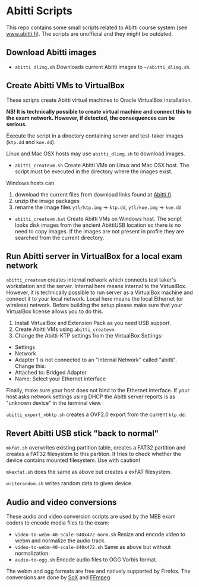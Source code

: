 # Abitti Scripts

This repo contains some small scripts related to Abitti course system (see
www.abitti.fi). The scripts are unofficial and they might be outdated.

## Download Abitti images

 * `abitti_dlimg.sh` Downloads current Abitti images to `~/abitti_dlimg.sh`.

## Create Abitti VMs to VirtualBox

These scripts create Abitti virtual machines to Oracle VirtualBox
installation. 

**NB! It is technically possible to create virtual machine and connect this
to the exam network. However, if detected, the consequences can be serious.**

Execute the script in a directory containing server and test-taker images
(`ktp.dd` and `koe.dd`).

Linux and Mac OSX hosts may use `abitti_dlimg.sh` to download images.

 * `abitti_createvm.sh` Create Abitti VMs on Linux and Mac OSX host. The script must be executed in the directory where the images exist.

Windows hosts can
 1. download the current files from download links found at [Abitti.fi](https://www.abitti.fi/fi/paivitykset/).
 1. unzip the image packages
 1. rename the image files `ytl/ktp.img` -> `ktp.dd`, `ytl/koe.img` -> `koe.dd`

 * `abitti_createvm.bat` Create Abitti VMs on Windows host. The script looks disk images from the ancient AbittiUSB location so there is no need to copy images. If the images are not present in profile they are searched from the current directory.

## Run Abitti server in VirtualBox for a local exam network

`abitti_createvm` creates internal network which connects test taker's workstation and the server. Internal here means internal to the VirtualBox. However, it is technically possible to run server as a VirtualBox machine and connect it to your local network. Local here means the local Ethernet (or wireless) network. Before building the setup please make sure that your VirtualBox license allows you to do this.

 1) Install VirtualBox and Extension Pack as you need USB support.
 2) Create Abitti VMs using `abitti_createvm`. 
 3) Change the Abitti-KTP settings from the VirtualBox Settings:
  * Settings
  * Network
  * Adapter 1 is not connected to an "Internal Network" called "abitti". Change this:
  * Attached to: Bridged Adapter
  * Name: Select your Ethernet interface
 
Finally, make sure your host does not bind to the Ethernet interface. If your host asks network settings using DHCP the Abitti server reports is as "unknown device" in the terminal view.

`abitti_export_vbktp.sh` creates a OVF2.0 export from the current `ktp.dd`.

## Revert Abitti USB stick "back to normal"

`mkfat.sh` overwrites existing partition table, creates a FAT32 partition
and creates a FAT32 filesystem to this partiton. It tries to check whether
the device contains mounted filesystem. Use with caution!

`mkexfat.sh` does the same as above but creates a exFAT filesystem.

`writerandom.sh` writes random data to given device.

## Audio and video conversions

These audio and video conversion scripts are used by the MEB exam coders to
encode media files to the exam:

 * `video-to-webm-40-scale-840x472-norm.sh` Resize and encode video to webm and
   normalize the audio track.
 * `video-to-webm-40-scale-840x472.sh` Same as above but without normalization.
 * `audio-to-ogg.sh` Encode audio files to OGG Vorbis format.

The webm and ogg formats are free and natively supported by Firefox. The conversions
are done by [SoX](https://sourceforge.net/projects/sox/) and [FFmpeg](https://ffmpeg.org/).

